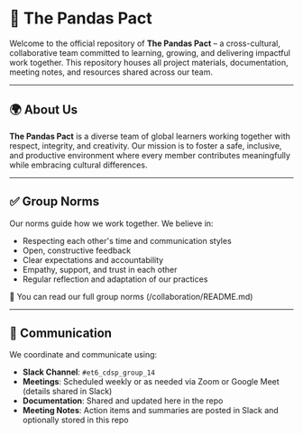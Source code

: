# 🐼 The Pandas Pact

Welcome to the official repository of **The Pandas Pact** – a cross-cultural, collaborative team committed to learning, growing, and delivering impactful work together. This repository houses all project materials, documentation, meeting notes, and resources shared across our team.

---

## 🌍 About Us

**The Pandas Pact** is a diverse team of global learners working together with respect, integrity, and creativity. Our mission is to foster a safe, inclusive, and productive environment where every member contributes meaningfully while embracing cultural differences.

---

## ✅ Group Norms

Our norms guide how we work together. We believe in:

- Respecting each other's time and communication styles
- Open, constructive feedback
- Clear expectations and accountability
- Empathy, support, and trust in each other
- Regular reflection and adaptation of our practices

📄 You can read our full group norms (/collaboration/README.md)

---

## 💬 Communication

We coordinate and communicate using:

- **Slack Channel**: `#et6_cdsp_group_14`
- **Meetings**: Scheduled weekly or as needed via Zoom or Google Meet (details shared in Slack)
- **Documentation**: Shared and updated here in the repo
- **Meeting Notes**: Action items and summaries are posted in Slack and optionally stored in this repo
